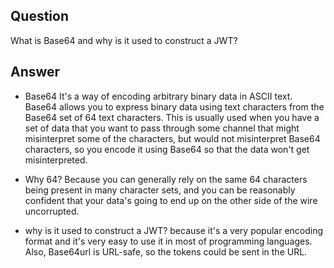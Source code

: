 ## Question

What is Base64 and why is it used to construct a JWT?

## Answer
- Base64
It's a way of encoding arbitrary binary data in ASCII text. Base64 allows you to express binary data using text characters from the Base64 set of 64 text characters. This is usually used when you have a set of data that you want to pass through some channel that might misinterpret some of the characters, but would not misinterpret Base64 characters, so you encode it using Base64 so that the data won't get misinterpreted. 

- Why 64?
Because you can generally rely on the same 64 characters being present in many character sets, and you can be reasonably confident that your data's going to end up on the other side of the wire uncorrupted.

- why is it used to construct a JWT?
because it's a very popular encoding format and it's very easy to use it in most of programming languages. Also, Base64url is URL-safe, so the tokens could be sent in the URL.
